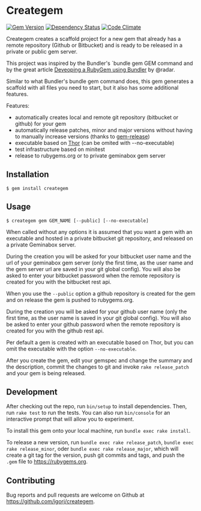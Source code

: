 # Creategem

[![Gem Version](http://img.shields.io/gem/v/creategem.svg)][gem]
[![Dependency Status](http://img.shields.io/gemnasium/igorj/creategem.svg)][gemnasium]
[![Code Climate](http://img.shields.io/codeclimate/github/igorj/creategem.svg)][codeclimate]

[gem]: https://rubygems.org/gems/creategem
[gemnasium]: https://gemnasium.com/igorj/creategem
[codeclimate]: https://codeclimate.com/github/igorj/creategem

Creategem creates a scaffold project for a new gem that already has a remote repository (Github or Bitbucket) and is ready to be released in a private or public gem server.  
 
This project was inspired by the Bundler's `bundle gem GEM command and by the great article [Deveoping a RubyGem using Bundler](https://github.com/radar/guides/blob/master/gem-development.md) by @radar.

Similar to what Bundler's bundle gem command does, this gem generates a scaffold with all files you need to start, but it also has some additional features.
 
Features:
- automatically creates local and remote git repository (bitbucket or github) for your gem 
- automatically release patches, minor and major versions without having to manually increase versions (thanks to [gem-release](https://github.com/svenfuchs/gem-release))
- executable based on [Thor](http://whatisthor.com) (can be omited with --no-executable)
- test infrastructure based on minitest
- release to rubygems.org or to private geminabox gem server
 

## Installation

    $ gem install creategem


## Usage

    $ creategem gem GEM_NAME [--public] [--no-executable]
    
When called without any options it is assumed that you want a gem with an executable and hosted in a private bitbucket git repository, and released on a private Geminabox server. 
    
During the creation you will be asked for your bitbucket user name and the url of your geminabox gem server (only the first time, as the user name and the gem server url are saved in your git global config). You will also be asked to enter your bitbucket password when the remote repository is created for you with the bitbucket rest api. 
    
When you use the `--public` option a github repository is created for the gem and on release the gem is pushed to rubygems.org. 
    
During the creation you will be asked for your github user name (only the first time, as the user name is saved in your git global config). You will also be asked to enter your github password when the remote repository is created for you with the github rest api.     

Per default a gem is created with an executable based on Thor, but you can omit the executable with the option `--no-executable`. 

After you create the gem, edit your gemspec and change the summary and the description, commit the changes to git and invoke `rake release_patch` and your gem is being released. 


## Development

After checking out the repo, run `bin/setup` to install dependencies. Then, run `rake test` to run the tests. You can also run `bin/console` for an interactive prompt that will allow you to experiment.

To install this gem onto your local machine, run `bundle exec rake install`. 

To release a new version, run `bundle exec rake release_patch`, `bundle exec rake release_minor`, oder `bundle exec rake release_major`, 
which will create a git tag for the version, push git commits and tags, and push the `.gem` file to https://rubygems.org.

## Contributing

Bug reports and pull requests are welcome on Github at https://github.com/igorj/creategem.

